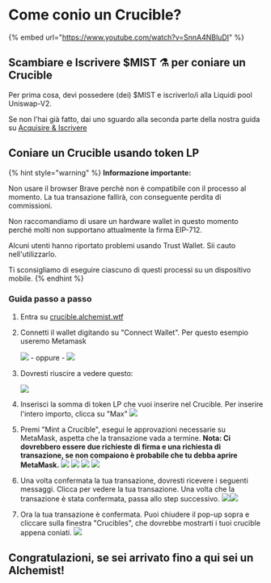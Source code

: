 # Come conio un Crucible?

{% embed url="https://www.youtube.com/watch?v=SnnA4NBluDI" %}

## Scambiare e Iscrivere $MIST ⚗️ per coniare un Crucible

Per prima cosa, devi possedere \(dei\) $MIST e iscriverlo/i alla Liquidi pool Uniswap-V2. 

Se non l'hai già fatto, dai uno sguardo alla seconda parte della nostra guida su [Acquisire & Iscrivere ](https://app.gitbook.com/@alchemist-docs/s/mist/~/drafts/-M_wCAg-4UamwHrdOoHU/v/italian/acquiring-and-subscribing)

## Coniare un Crucible usando token LP

{% hint style="warning" %}
**Informazione importante:** 

Non usare il browser Brave perchè non è compatibile con il processo al momento. La tua transazione fallirà, con conseguente perdita di commissioni. 

Non raccomandiamo di usare un hardware wallet in questo momento perché molti non supportano attualmente la firma EIP-712. 

Alcuni utenti hanno riportato problemi usando Trust Wallet. Sii cauto nell'utilizzarlo.

Ti sconsigliamo di eseguire ciascuno di questi processi su un dispositivo mobile.
{% endhint %}

### Guida passo a passo

1. Entra su [crucible.alchemist.wtf](https://crucible.alchemist.wtf/)
2. Connetti il wallet digitando su "Connect Wallet". Per questo esempio useremo Metamask

   ![](../../.gitbook/assets/screenshot-2021-05-07-at-12.48.31.png) - oppure - ![](../../.gitbook/assets/screenshot-2021-05-07-at-12.48.38.png) 

3. Dovresti riuscire a vedere questo:

    ![](../../.gitbook/assets/screenshot-2021-05-07-at-12.49.57.png) 

4. Inserisci la somma di token LP che vuoi inserire nel Crucible. Per inserire l'intero importo, clicca su "Max"   ![](../../.gitbook/assets/screenshot-2021-05-07-at-12.50.01.png)  
5. Premi "Mint a Crucible", esegui le approvazioni necessarie su MetaMask, aspetta che la transazione vada a termine.  **Nota: Ci dovrebbero essere due richieste di firma e una richiesta di transazione, se non compaiono è probabile che tu debba aprire MetaMask.**  ![](../../.gitbook/assets/screenshot-2021-05-07-at-12.50.05.png)  ![](../../.gitbook/assets/screenshot-2021-05-07-at-12.50.16.png) ![](../../.gitbook/assets/screenshot-2021-05-07-at-12.50.20.png) ![](../../.gitbook/assets/screenshot-2021-05-07-at-12.50.28.png) 
6. Una volta confermata la tua transazione, dovresti ricevere i seguenti messaggi. Clicca per vedere la tua transazione. Una volta che la transazione è stata confermata, passa allo step successivo.  ![](../../.gitbook/assets/screenshot-2021-05-07-at-13.12.02.png)![](../../.gitbook/assets/screenshot-2021-05-07-at-13.24.50.png) 
7. Ora la tua transazione è confermata. Puoi chiudere il pop-up sopra e cliccare sulla finestra "Crucibles", che dovrebbe mostrarti i tuoi crucible appena coniati. ![](../../.gitbook/assets/screenshot-2021-05-07-at-13.01.22.png) 

## **Congratulazioni, se sei arrivato fino a qui sei un Alchemist!**

